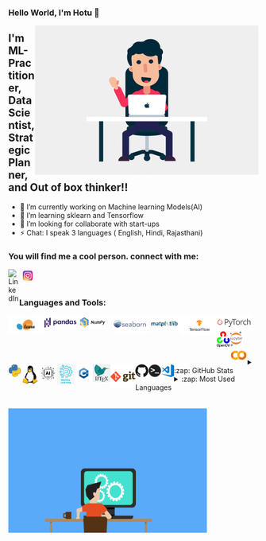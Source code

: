 ### Hello World, I'm Hotu 👋

 <img align="right" alt="GIF" src="https://github.com/HotuRam/HotuRam/blob/main/hello.gif?raw=true" width="450" height="300" />
<!--  <img align="right" alt="GIF" src="https://github.com/HotuRam/HotuRam/blob/main/welcome.gif?raw=true" width="500" height="220" /> -->


## I'm ML-Practitioner, Data Scientist, Strategic Planner, and Out of box thinker!!               

         
- 🔭 I’m currently working on Machine learning Models(AI)
- 🌱 I’m learning sklearn and Tensorflow
- 👯 I’m looking for collaborate with start-ups
- ⚡ Chat: I speak 3 languages ( English, Hindi, Rajasthani)

<!-- - 📫 How to reach me: linkedin - https://www.linkedin.com/in/hotu-ram-a10172204/ -->

 

### You will find me a cool person. connect with me:            
                                 
[<img align="left" alt="LinkedIn" width="22px" src="https://cdn.jsdelivr.net/npm/simple-icons@v3/icons/linkedin.svg" />][linkedin]
<!-- [<img align="left" alt="Medium" width="90" src="https://github.com/HotuRam/HotuRam/blob/main/icons/medium.png" />](https://medium.com/@hotugoyal) -->
[<img align="left" alt="insta" width="34px" src="https://github.com/HotuRam/HotuRam/blob/main/icons/insta.jpg" />](https://www.instagram.com/hotugoyal/)

<!-- <img align="right" alt="GIF" src="https://github.com/HotuRam/HotuRam/blob/main/icons/ai.gif" width="350" height="120" /> -->
<br />

<br />

### Languages and Tools:                   

<img align="left" alt="sklearn" width="70px" src="https://github.com/HotuRam/HotuRam/blob/main/icons/scikit-learn.png" />
<img align="left" alt="pandas" width="70px" src="https://github.com/HotuRam/HotuRam/blob/main/icons/pandas.png" />
<img align="left" alt="numpy" width="70px" src="https://github.com/HotuRam/HotuRam/blob/main/icons/numpy.png" />
<img align="left" alt="seaborn" width="70px" src="https://github.com/HotuRam/HotuRam/blob/main/icons/seaborn.png" />
<img align="left" alt="matplotlib" width="70px" src="https://github.com/HotuRam/HotuRam/blob/main/icons/matplotlib.jpg" />
<img align="left" alt="tensorflow" width="70px" src="https://github.com/HotuRam/HotuRam/blob/main/icons/tensorflow.png" />
<img align="left" alt="pytorch" width="70px" src="https://github.com/HotuRam/HotuRam/blob/main/icons/pytorch.png" />
<img align="left" alt="opencv" width="26px" src="https://github.com/HotuRam/HotuRam/blob/main/icons/opencv.png" />
<img align="left" alt="jupyter" width="26px" src="https://github.com/HotuRam/HotuRam/blob/main/icons/jupyter.png" />
<img align="left" alt="googlecolab" width="36px" src="https://github.com/HotuRam/HotuRam/blob/main/icons/googlecolab.png" />
<img align="left" alt="python" width="26px" src="https://github.com/HotuRam/HotuRam/blob/main/icons/python.png" /> 
<br />
<br />
<img align="left" alt="linux" width="36px" src="https://github.com/HotuRam/HotuRam/blob/main/icons/linex.jpg" /> 
<img align="left" alt="ai" width="36px" src="https://github.com/HotuRam/HotuRam/blob/main/icons/ai.jpg" /> 
<img align="left" alt="ml" width="36px" src="https://github.com/HotuRam/HotuRam/blob/main/icons/ML.png" /> 
<img align="left" alt="c++" width="36px" src="https://github.com/HotuRam/HotuRam/blob/main/icons/c%2B%2B.png" /> 
<img align="left" alt="latex" width="36px" src="https://github.com/HotuRam/HotuRam/blob/main/icons/latex.png" /> 
<img align="left" alt="Git" width="50px" src="https://raw.githubusercontent.com/github/explore/80688e429a7d4ef2fca1e82350fe8e3517d3494d/topics/git/git.png" />
<img align="left" alt="GitHub" width="26px" src="https://raw.githubusercontent.com/github/explore/78df643247d429f6cc873026c0622819ad797942/topics/github/github.png" />
<img align="left" alt="Terminal" width="26px" src="https://raw.githubusercontent.com/github/explore/80688e429a7d4ef2fca1e82350fe8e3517d3494d/topics/terminal/terminal.png" />
<img align="left" alt="Visual Studio Code" width="26px" src="https://raw.githubusercontent.com/github/explore/80688e429a7d4ef2fca1e82350fe8e3517d3494d/topics/visual-studio-code/visual-studio-code.png" /> 


<br /> 
<br /> 

<!--  -->
<!--  -->
<br /> 


<details>
 
  <summary>:zap: GitHub Stats</summary> 
 
  <img align="left" alt="Hotu's GitHub Stats" src="https://github-readme-stats.vercel.app/api?username=HotuRam&show_icons=true&hide_border=true" />
 
</details>  

<!--  -->
<!--  -->
<details>
  <summary>:zap: Most Used Languages</summary>

<img align="left" alt="Hotu's GitHub Top Languages" src="https://github-readme-stats.vercel.app/api/top-langs/?username=HotuRam" />

</details>

<!-- [website]: https://holistic-developer.com/ -->
<!-- [youtube]: https: -->
<!-- [instagram]:  -->
[linkedin]: https://www.linkedin.com/in/hotu-ram-m-sc-a10172204/
[Gmail]: hotugoyal@gmail.com
<!-- [portfolio]: https://arsentieva.github.io/profile/ -->

<!-- Refernces:-  -->
<!-- 1. Anna Arsentieva (GitHub) -->
<!-- https://github.com/anuraghazra/github-readme-stats
https://github.com/gautamkrishnar/blog-post-workflow
https://github.com/codeSTACKr/codeSTACKr -->


<br /> 
<br /> 
 <img align="left" alt="GIF" src="https://github.com/HotuRam/HotuRam/blob/main/icons/ml.gif?raw=true" width="400" height="250" />

<!--  <img align="right" alt="GIF" src="https://github.com/HotuRam/HotuRam/blob/main/icons/ai.gif?raw=true" width="400" height="250" /> -->

